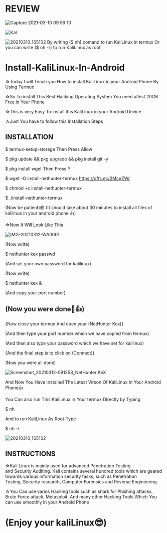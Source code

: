 # REVIEW
![Capture 2021-03-10 09 59 10](https://user-images.githubusercontent.com/75472335/110577058-e061b580-8187-11eb-90d8-d93f7ba5f2d1.jpg)

![Kal](https://user-images.githubusercontent.com/75472335/110576973-b7412500-8187-11eb-9ad9-5ad6d1eb6b91.jpg)

![20210310_165102](https://user-images.githubusercontent.com/75472335/110621996-e6c05380-81c0-11eb-8238-0c36fae054d1.jpg)
By writing ($ nh) comand to run KaliLinux in termux
Or you can write ($ nh -r) to run KaliLinux as root

# Install-KaliLinux-In-Android

☆Today I will Teach you How to install KaliLinux in your Android Phone By Using Termux

☆So To install This Best Hacking Operating System You need atlest 20GB Free in Your Phone

☆This is very Easy To install this KaliLinux in your Android Device

☆Just You have to follow this Installation Steps

<h2>INSTALLATION</h2>

$ termux-setup-storage
Then Press Allow

$ pkg update && pkg upgrade && pkg install git -y 

$ pkg install wget
Then Press Y

$ wget -O install-nethunter-termux https://offs.ec/2MceZWr 

$ chmod +x install-nethunter-termux 

$ ./install-nethunter-termux

(Now be patient)😎
(It should take about 30 minutes to install all files of kalilinux in your android phone 👍)

☆Now It Will Look Like This

![IMG-20210312-WA0001](https://user-images.githubusercontent.com/75472335/110891110-547e9380-8317-11eb-8786-392ad512cc79.jpg)

(Now write)

$ nethunter kex passwd

(And set your own password for kalilinux)

(Now write)

$ nethunter kex &

(And copy your port number)

<h2>(Now you were done🤟👍)</h2>

{Now close your termux And open your (NetHunter Kex)}

(And then type your port number which we have copied from termux)

(And then also type your password which we have set for kalilinux)

{And the final step is to click on (Connect)}

(Now you were all done)

![Screenshot_20210312-091258_NetHunter KeX](https://user-images.githubusercontent.com/75472335/110890883-de7a2c80-8316-11eb-8ba5-a79ef980619d.jpg)

And Now You Have Installed The Latest Virson Of KaliLinux In Your Android Phone👍

You Can also run This KaliLinux in Your termux Directly by Typing 

$ nh

And to run KaliLinux As Root-Type

$ nh -r

![20210310_165102](https://user-images.githubusercontent.com/75472335/110621996-e6c05380-81c0-11eb-8238-0c36fae054d1.jpg)

<h2>INSTRUCTIONS</h2>

☆Kali Linux is mainly used for advanced Penetration Testing and Security Auditing.
  Kali contains several hundred tools which are geared towards various information security tasks, such as Penetration Testing, Security research, Computer Forensics and Reverse Engineering.

☆You Can use varios Hacking tools such as shark for Phishing attacks, Brute Force attack, Metasploit, And many other Hacking Tools
  Which You can use smoothly in your Android Phone

<h1>(Enjoy your kaliLinux😎)</h2>
